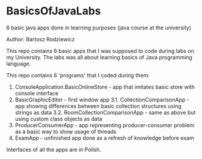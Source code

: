 # BasicsOfJavaLabs
6 basic java apps done in learning purposes (java course at the university)


Author: Bartosz Rodziewicz

This repo contains 6 basic apps that I was supposed to code during labs on my University.
The labs was all about learning basics of Java programming language.

This repo contains 6 'programs' that I coded during them:
1. ConsoleApplication.BasicOnlineStore - app that imitates basic store with console interface
2. BasicGraphicEditor - first window app
3.1. CollectionComparisonApp - app showing differences between basic collection structures using strings as data
3.2. RoomCollectionComparisonApp - same as above but using custom class objects as data
4. ProducerConsumerApp - app representing producer-consumer problem as a basic way to show usage of threads
5. ExamApp - unfinished app done as a refresh of knowledge before exam

Interfaces of all the apps are in Polish.
